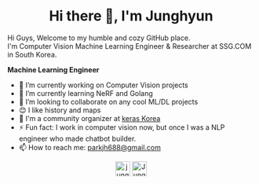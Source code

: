<h1 align="center">Hi there 👋, I'm Junghyun</h1>

Hi Guys, Welcome to my humble and cozy GitHub place. </br>
I'm Computer Vision Machine Learning Engineer & Researcher at SSG.COM in South Korea.

**Machine Learning Engineer**
- 🔭 I’m currently working on Computer Vision projects
- 🌱 I’m currently learning NeRF and Golang
- 👯 I’m looking to collaborate on any cool ML/DL projects
- 😊 I like history and maps
- 🦄 I'm a community organizer at [keras Korea](https://www.facebook.com/groups/KerasKorea)
- ⚡ Fun fact: I work in computer vision now, but once I was a NLP engineer who made chatbot builder.
- 📫 How to reach me: parkjh688@gmail.com

       
<p align="center">
<a href="https://www.linkedin.com/in/junghyun-park-733991b1/" target="blank"><img align="center" src="https://cdn.jsdelivr.net/npm/simple-icons@3.0.1/icons/linkedin.svg" alt="junghyun-park-733991b1" height="30" width="30" /></a>
<a href="https://www.facebook.com/Junghyun1221" target="blank"><img align="center" src="https://cdn.jsdelivr.net/npm/simple-icons@3.0.1/icons/facebook.svg" alt="Junghyun1221" height="30" width="30" /></a></p>
